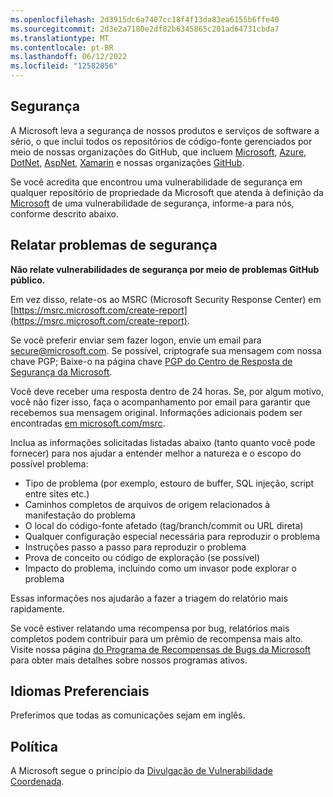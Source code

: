 ```yaml
---
ms.openlocfilehash: 2d3915dc6a7407cc18f4f13da83ea6155b6ffe40
ms.sourcegitcommit: 2d3e2a7180e2df82b6345865c201ad64731cbda7
ms.translationtype: MT
ms.contentlocale: pt-BR
ms.lasthandoff: 06/12/2022
ms.locfileid: "12582056"
---
```

<!-- BEGIN MICROSOFT SECURITY.MD V0.0.5 BLOCK -->

## <a name="security"></a>Segurança

A Microsoft leva a segurança de nossos produtos e serviços de software a sério, o que inclui todos os repositórios de código-fonte gerenciados por meio de nossas organizações do GitHub, que incluem [Microsoft](https://github.com/Microsoft), [Azure](https://github.com/Azure), [DotNet](https://github.com/dotnet), [AspNet](https://github.com/aspnet), [Xamarin](https://github.com/xamarin) e nossas organizações [GitHub](https://opensource.microsoft.com/).

Se você acredita que encontrou uma vulnerabilidade de segurança em qualquer repositório de propriedade da Microsoft que atenda à definição da [Microsoft](/previous-versions/tn-archive/cc751383(v=technet.10)) de uma vulnerabilidade de segurança, informe-a para nós, conforme descrito abaixo.

## <a name="reporting-security-issues"></a>Relatar problemas de segurança

**Não relate vulnerabilidades de segurança por meio de problemas GitHub público.**

Em vez disso, relate-os ao MSRC (Microsoft Security Response Center) em [https://msrc.microsoft.com/create-report](https://msrc.microsoft.com/create-report).

Se você preferir enviar sem fazer logon, envie um email para [secure@microsoft.com](mailto:secure@microsoft.com).  Se possível, criptografe sua mensagem com nossa chave PGP; Baixe-o na página chave [PGP do Centro de Resposta de Segurança da Microsoft](https://www.microsoft.com/msrc/pgp-key-msrc).

Você deve receber uma resposta dentro de 24 horas. Se, por algum motivo, você não fizer isso, faça o acompanhamento por email para garantir que recebemos sua mensagem original. Informações adicionais podem ser encontradas [em microsoft.com/msrc](https://www.microsoft.com/msrc). 

Inclua as informações solicitadas listadas abaixo (tanto quanto você pode fornecer) para nos ajudar a entender melhor a natureza e o escopo do possível problema:

  * Tipo de problema (por exemplo, estouro de buffer, SQL injeção, script entre sites etc.)
  * Caminhos completos de arquivos de origem relacionados à manifestação do problema
  * O local do código-fonte afetado (tag/branch/commit ou URL direta)
  * Qualquer configuração especial necessária para reproduzir o problema
  * Instruções passo a passo para reproduzir o problema
  * Prova de conceito ou código de exploração (se possível)
  * Impacto do problema, incluindo como um invasor pode explorar o problema

Essas informações nos ajudarão a fazer a triagem do relatório mais rapidamente.

Se você estiver relatando uma recompensa por bug, relatórios mais completos podem contribuir para um prêmio de recompensa mais alto. Visite nossa página [do Programa de Recompensas de Bugs da Microsoft](https://microsoft.com/msrc/bounty) para obter mais detalhes sobre nossos programas ativos.

## <a name="preferred-languages"></a>Idiomas Preferenciais

Preferimos que todas as comunicações sejam em inglês.

## <a name="policy"></a>Política

A Microsoft segue o princípio da [Divulgação de Vulnerabilidade Coordenada](https://www.microsoft.com/msrc/cvd).

<!-- END MICROSOFT SECURITY.MD BLOCK -->